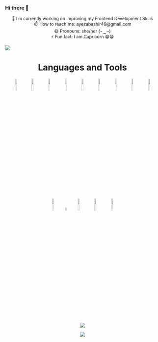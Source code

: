### Hi there 👋

<!--
**ayezabashir/ayezabashir** is a ✨ _special_ ✨ repository because its `README.md` (this file) appears on your GitHub profile.

Here are some ideas to get you started:

-->

<p align="center">
🔭 I’m currently working on improving my Frontend Development Skills </br>
📫 How to reach me: ayezabashir46@gmail.com</br>
😄 Pronouns: she/her (¬‿¬) </br>
⚡ Fun fact: I am Capricorn 😁😁</br>
<p><img src="https://komarev.com/ghpvc/?username=ayezabashir&color=green&style=for-the-badge&label=PROFILE+VIEWS" /></p>

<h1 align="center">Languages and Tools</h1>
<p align="center">
<code><img width="10%" src="https://www.vectorlogo.zone/logos/w3_html5/w3_html5-ar21.svg"></code>
<code><img width="10%" src="https://www.vectorlogo.zone/logos/w3_css/w3_css-ar21.svg"></code>
<code><img width="10%" src="https://www.vectorlogo.zone/logos/javascript/javascript-ar21.svg"></code>
<code><img width="10%" src="https://www.vectorlogo.zone/logos/jquery/jquery-ar21.svg"></code>
<code><img width="10%" src="https://www.vectorlogo.zone/logos/tailwindcss/tailwindcss-ar21.svg"></code>
<code><img width="10%" src="https://www.vectorlogo.zone/logos/reactjs/reactjs-ar21.svg"></code>
<code><img width="10%" src="https://www.vectorlogo.zone/logos/git-scm/git-scm-ar21.svg"></code>
 <code><img width="10%" src="https://www.vectorlogo.zone/logos/sass-lang/sass-lang-ar21.svg" ></code>
<code><img width="10%" src="https://www.vectorlogo.zone/logos/getbootstrap/getbootstrap-ar21.svg"></code>
<code><img width="10%" src="https://www.vectorlogo.zone/logos/github/github-ar21.svg"></code>
<code><img width="5%" src="https://www.vectorlogo.zone/logos/visualstudio_code/visualstudio_code-icon.svg"></code>
<code><img width="10%" src="https://www.vectorlogo.zone/logos/canva/canva-ar21.svg"></code>
<code><img width="10%" src="https://www.vectorlogo.zone/logos/adobe_illustrator/adobe_illustrator-ar21.svg"></code>
<code><img width="10%" src="https://www.vectorlogo.zone/logos/figma/figma-ar21.svg"></code>
</p>
<p align="center">
<img  src="https://github-readme-stats.vercel.app/api?username=ayezabashir&show_icons=true&theme=tokyonight"/>
 </p>
<p align="center">
<img src="https://github-readme-streak-stats.herokuapp.com/?user=ayezabashir&show_icons=true&theme=tokyonight"/>
</p>
</p>

